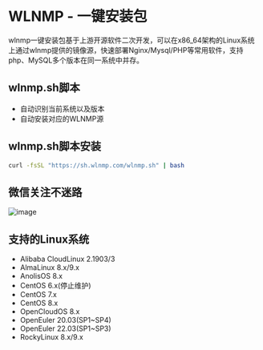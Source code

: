 # WLNMP - 一键安装包

wlnmp一键安装包基于上游开源软件二次开发，可以在x86_64架构的Linux系统上通过wlnmp提供的镜像源，快速部署Nginx/Mysql/PHP等常用软件，支持php、MySQL多个版本在同一系统中并存。

## wlnmp.sh脚本

- 自动识别当前系统以及版本
- 自动安装对应的WLNMP源

## wlnmp.sh脚本安装

```bash
curl -fsSL "https://sh.wlnmp.com/wlnmp.sh" | bash
```
## 微信关注不迷路

![image](https://github.com/wlnmp/wlnmp/assets/46343402/0a019528-65e5-4677-8083-1a560afc1d29)


## 支持的Linux系统

- Alibaba CloudLinux 2.1903/3
- AlmaLinux 8.x/9.x
- AnolisOS 8.x
- CentOS 6.x(停止维护)
- CentOS 7.x
- CentOS 8.x
- OpenCloudOS 8.x
- OpenEuler 20.03(SP1~SP4)
- OpenEuler 22.03(SP1~SP3)
- RockyLinux 8.x/9.x


